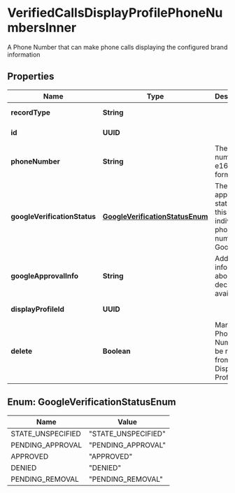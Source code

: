 

# VerifiedCallsDisplayProfilePhoneNumbersInner

A Phone Number that can make phone calls displaying the configured brand information

## Properties

| Name | Type | Description | Notes |
|------------ | ------------- | ------------- | -------------|
|**recordType** | **String** |  |  [optional] [readonly] |
|**id** | **UUID** |  |  [optional] [readonly] |
|**phoneNumber** | **String** | The phone number in e164 format |  [optional] |
|**googleVerificationStatus** | [**GoogleVerificationStatusEnum**](#GoogleVerificationStatusEnum) | The approval status of this individual phone number in Google |  [optional] [readonly] |
|**googleApprovalInfo** | **String** | Additional information about the decision, if available. |  [optional] [readonly] |
|**displayProfileId** | **UUID** |  |  [optional] [readonly] |
|**delete** | **Boolean** | Marks the Phone Number to be removed from the Display Profile |  [optional] |



## Enum: GoogleVerificationStatusEnum

| Name | Value |
|---- | -----|
| STATE_UNSPECIFIED | &quot;STATE_UNSPECIFIED&quot; |
| PENDING_APPROVAL | &quot;PENDING_APPROVAL&quot; |
| APPROVED | &quot;APPROVED&quot; |
| DENIED | &quot;DENIED&quot; |
| PENDING_REMOVAL | &quot;PENDING_REMOVAL&quot; |




